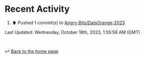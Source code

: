 # Recent Activity

<!--RECENT_ACTIVITY:start-->
1. ⬆️ Pushed 1 commit(s) to [Angry-Bits/DatsOrange-2023](https://github.com/Angry-Bits/DatsOrange-2023)<br>
<!--RECENT_ACTIVITY:end-->

<!--RECENT_ACTIVITY:last_update-->
Last Updated: Wednesday, October 18th, 2023, 1:55:58 AM (GMT)
<!--RECENT_ACTIVITY:last_update_end-->

<br>

↩️ [Back to the home page](/README.md)
